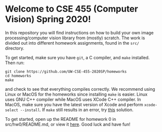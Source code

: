 # Welcome to CSE 455 (Computer Vision) Spring 2020!

In this repository you will find instructions on how to build your own image processing/computer vision library from (mostly) scratch. The work is divided out into different homework assignments, found in the `src/` directory.

To get started, make sure you have `git`, a C compiler, and `make` installed. Then run:

```
git clone https://github.com/UW-CSE-455-2020SP/homeworks
cd homeworks
make
```

and check to see that everything compiles correctly. We recommend using Linux or MacOS for the homeworks since installing `make` is easier. Linux uses GNU C++ compiler while MacOS uses XCode C++ compiler. In MacOS, make sure you have the latest version of Xcode and perform `xcode-select --install`. If `make` still results in an error, try [this](https://github.com/frida/frida/issues/338#issuecomment-426777849) solution.

To get started, open up the README for homework 0 in src/hw0/README.md, or view it [here](src/hw0/README.md). Good luck and have fun!
